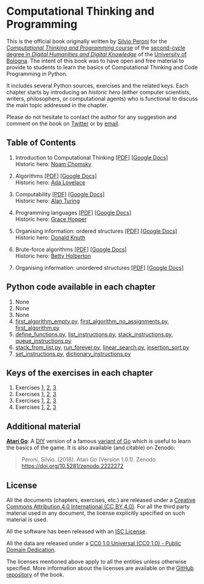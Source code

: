 # Computational Thinking and Programming

This is the official book originally written by [Silvio Peroni](https://essepuntato.it) for the [*Computational Thinking and Programming* course](https://www.unibo.it/en/teaching/course-unit-catalogue/course-unit/2019/424624) of the [second-cycle degree in *Digital Humanities and Digital Knowledge*](https://corsi.unibo.it/2cycle/DigitalHumanitiesKnowledge) of the [University of Bologna](https://www.unibo.it/en). The intent of this book was to have open and free material to provide to students to learn the basics of Computational Thinking and Code Programming in Python. 

It includes several Python sources, exercises and the related keys. Each chapter starts by introducing an *historic hero* (either computer scientists, writers, philosophers, or computational agents) who is functional to discuss the main topic addressed in the chapter. 

Please do not hesitate to contact the author for any suggestion and comment on the book on [Twitter](https://twitter.com/essepuntato) or by [email](mailto:essepuntato@gmail.com).


## Table of Contents

1. Introduction to Computational Thinking [[PDF]](book/01.pdf) [[Google Docs]](book/01)
   <br />Historic hero: [Noam Chomsky](https://en.wikipedia.org/wiki/Noam_Chomsky)

2. Algorithms [[PDF]](book/02.pdf) [[Google Docs]](book/02)
   <br />Historic hero: [Ada Lovelace](https://en.wikipedia.org/wiki/Ada_Lovelace)

3. Computability [[PDF]](book/03.pdf) [[Google Docs]](book/03)
   <br />Historic hero: [Alan Turing](https://en.wikipedia.org/wiki/Alan_Turing)

4. Programming languages [[PDF]](book/04.pdf) [[Google Docs]](book/04)
   <br />Historic hero: [Grace Hopper](https://en.wikipedia.org/wiki/Grace_Hopper)

5. Organising information: ordered structures [[PDF]](book/05.pdf) [[Google Docs]](book/05)
   <br />Historic hero: [Donald Knuth](https://en.wikipedia.org/wiki/Donald_Knuth)

6. Brute-force algorithms [[PDF]](book/06.pdf) [[Google Docs]](book/06)
   <br />Historic hero: [Betty Holberton](https://en.wikipedia.org/wiki/Betty_Holberton)

7. Organising information: unordered structures [[PDF]](book/07.pdf) [[Google Docs]](book/07)


## Python code available in each chapter
1. None
2. None
3. None
4. [first_algorithm_empty.py](python/first_algorithm_empty.py), [first_algorithm_no_assignments.py](python/first_algorithm_no_assignments.py), [first_algorithm.py](python/first_algorithm.py)
5. [define_functions.py](python/define_functions.py), [list_instructions.py](python/list_instructions.py), [stack_instructions.py](python/stack_instructions.py), [queue_instructions.py](python/queue_instructions.py)
6. [stack_from_list.py](python/stack_from_list.py), [run_forever.py](python/run_forever.py), [linear_search.py](python/linear_search.py), [insertion_sort.py](python/insertion_sort.py)
7. [set_instructions.py](python/set_instructions.py), [dictionary_instructions.py](python/dictionary_instructions.py)


## Keys of the exercises in each chapter

1. Exercises [1](keys/01/exercise-1), [2](keys/01/exercise-2), [3](keys/01/exercise-3)
2. Exercises [1](keys/02/exercise-1), [2](keys/02/exercise-2), [3](keys/02/exercise-3)
3. Exercises [1](keys/03/exercise-1), [2](keys/03/exercise-2), [3](keys/03/exercise-3)
4. Exercises [1](keys/04/exercise-1), [2](keys/04/exercise-2), [3](keys/04/exercise-3)


## Additional material

[**Atari Go**](material/atari-go.pdf): A [DIY](https://en.wikipedia.org/wiki/Do_it_yourself) version of a famous [variant of Go](https://senseis.xmp.net/?AtariGo) which is useful to learn the basics of the game. It is also available (and citable) on Zenodo: 

> Peroni, Silvio. (2018). Atari Go (Version 1.0.1). Zenodo. https://doi.org/10.5281/zenodo.2222272


## License

All the documents (chapters, exercises, etc.) are released under a [Creative Commons Attribution 4.0 International (CC BY 4.0)](https://creativecommons.org/licenses/by/4.0/legalcode). For all the third party material used in any document, the license explicitly specified on such material is used. 

All the software has been released with an [ISC License](https://opensource.org/licenses/isc). 

All the data are released under a [CC0 1.0 Universal (CC0 1.0) - Public Domain Dedication](https://creativecommons.org/publicdomain/zero/1.0/legalcode).

The licenses mentioned above apply to all the entities unless otherwise specified. More information about the licenses are available on the [GitHub repository](https://github.com/comp-think/comp-think.github.io/blob/master/LICENSE.md) of the book.